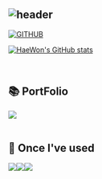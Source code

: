 <div align="left">
  
![header](https://capsule-render.vercel.app/api?type=wave&color=1e7487&text=HaeWon%20GitHub%20🌊&animation=twinkling&fontSize=35&fontAlignY=40&fontAlign=70&height=250)
---
  
[![GITHUB](https://hits.seeyoufarm.com/api/count/incr/badge.svg?url=https%3A%2F%2Fgithub.com%2Fjiholee0&count_bg=%23F29494&title_bg=%232F2E2E&icon=github.svg&icon_color=%23FFFFFF&title=GITHUB&edge_flat=false)](https://github.com/hwon820)

[![HaeWon's GitHub stats](https://github-readme-stats.vercel.app/api?username=hwon820&include_all_commits=true&theme=nord&hide_border=true&count_private=true)](https://github.com/hwon820/github-readme-stats)
 
<br>

## 📚 PortFolio
<div style="display:flex; flex-direction:row;">
    <a href="https://www.notion.so/88c37ca8e1d94f09a9a68c9672be6926?pvs=4">
        <img src="https://img.shields.io/badge/Notion-9999FF?style=for-the-badge&logo=Notion&logoColor=white"> 
    </a>
</div><br>    
    
## 🔨 Once I've used
<div style="display:flex; flex-direction:row;">
    <img src="https://img.shields.io/badge/Python-3776AB?style=for-the-badge&logo=python&logoColor=white"> 
    <img src="https://img.shields.io/badge/R-276DC3?style=for-the-badge&logo=r&logoColor=white">
    <br>
    <img src="https://img.shields.io/badge/Dart-0175C2?style=for-the-badge&logo=dart&logoColor=white"> 
    <br>
</div><br>
</div>

